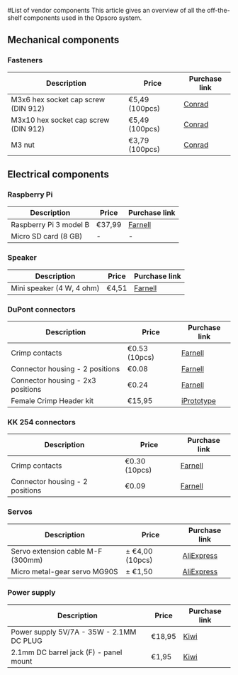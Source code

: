 #List of vendor components
This article gives an overview of all the off-the-shelf components used in
the Opsoro system.

## Mechanical components

### Fasteners

| Description                          | Price          | Purchase link        |
|--------------------------------------|----------------|----------------------|
| M3x6 hex socket cap screw (DIN 912)  | €5,49 (100pcs) | [Conrad][m3x6]       |
| M3x10 hex socket cap screw (DIN 912) | €5,49 (100pcs) | [Conrad][m3x10]      |
| M3 nut                               | €3,79 (100pcs) | [Conrad][m3 nut]     |

[m3x6]: http://www.conrad.be/ce/nl/product/839667/TOOLCRAFT-Cilinderschroeven-M3-6-mm-Binnenzeskant-inbus-DIN-912-ISO-4762-Staal-88-gezwart-100-stuks?ref=list
[m3x10]: http://www.conrad.be/ce/nl/product/839669/TOOLCRAFT-Cilinderschroeven-M3-10-mm-Binnenzeskant-inbus-DIN-912-ISO-4762-Staal-88-gezwart-100-stuks?ref=list
[m3 nut]: http://www.conrad.be/ce/nl/product/1060794/Zeskantmoeren-M3-DIN-439-RVS?ref=list

## Electrical components

### Raspberry Pi
| Description                          | Price          | Purchase link        |
|--------------------------------------|----------------|----------------------|
| Raspberry Pi 3 model B               | €37,99         | [Farnell][rpi]       |
| Micro SD card (8 GB)                 | -              | -                    |

[rpi]: http://be.farnell.com/raspberry-pi/raspberrypi3-modb-1gb/sbc-raspberry-pi-3-mod-b-1gb-ram/dp/2525225


### Speaker
| Description                          | Price          | Purchase link        |
|--------------------------------------|----------------|----------------------|
| Mini speaker (4 W, 4 ohm)            | €4,51          | [Farnell][speaker]   |

[speaker]: http://be.farnell.com/pro-signal/abs-230-rc/speaker-miniature-4ohm-4w/dp/1867858

### DuPont connectors
| Description                          | Price          | Purchase link        |
|--------------------------------------|----------------|----------------------|
| Crimp contacts                       | €0.53 (10pcs)  | [Farnell][crimp]     |
| Connector housing - 2 positions      | €0.08          | [Farnell][2pos]      |
| Connector housing - 2x3 positions    | €0.24          | [Farnell][2x3pos]    |
| Female Crimp Header kit              | €15,95         | [iPrototype][dupont-kit] |

[2pos]: http://be.farnell.com/multicomp/2226a-02/crimp-housing-1-row-2-way/dp/1593506
[2x3pos]: http://be.farnell.com/multicomp/2226b-06/crimp-housing-2-row-6way/dp/1593520
[crimp]: http://be.farnell.com/multicomp/2226tg/crimp-terminal-24-28awg/dp/1593529
[dupont-kit]: https://www.iprototype.nl/products/accessoires/headers/female-crimp-headers

### KK 254 connectors
| Description                          | Price          | Purchase link        |
|--------------------------------------|----------------|----------------------|
| Crimp contacts                       | €0.30 (10pcs)  | [Farnell][kkcrimp]     |
| Connector housing - 2 positions      | €0.09          | [Farnell][kk2pos]      |

[kk2pos]: http://be.farnell.com/multicomp/2218t/contact-crimp-plug-26-22awg-cut/dp/1675781
[kkcrimp]: http://be.farnell.com/multicomp/2226tg/crimp-terminal-24-28awg/dp/1593529


### Servos
| Description                          | Price          | Purchase link        |
|--------------------------------------|----------------|----------------------|
| Servo extension cable M-F (300mm)    | &plusmn; €4,00 (10pcs) | [AliExpress][ext-cable] |
| Micro metal-gear servo MG90S         | &plusmn; €1,50 | [AliExpress][micro]  |

[micro]: https://www.aliexpress.com/wholesale?catId=0&initiative_id=SB_20170801021307&SearchText=mg90s
[ext-cable]: https://www.aliexpress.com/wholesale?catId=0&initiative_id=AS_20170801021308&SearchText=servo+extension+300mm

### Power supply
| Description                              | Price  | Purchase link        |
|------------------------------------------|--------|----------------------|
| Power supply 5V/7A - 35W - 2.1MM DC PLUG | €18,95 | [Kiwi][psu]          |
| 2.1mm DC barrel jack (F) - panel mount   | €1,95  | [Kiwi][barrel]       |

[psu]: http://www.kiwi-electronics.nl/Power-Adapter-5V-7A-DC-35-Watt-100-240-AC-EU-kabel
[barrel]: https://www.kiwi-electronics.nl/2.1mm-dc-barrel-jack-panel-mount
